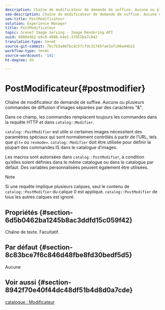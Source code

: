 ```yaml
---
description: Chaîne de modificateur de demande de suffixe. Aucune ou plusieurs commandes de diffusion d’images séparées par des caractères "&".
seo-description: Chaîne de modificateur de demande de suffixe. Aucune ou plusieurs commandes de diffusion d’images séparées par des caractères "&".
seo-title: PostModificateur
solution: Experience Manager
title: PostModificateur
topic: Scene7 Image Serving - Image Rendering API
uuid: 8800a9b2-e9c0-498b-b4e1-37952ba7c842
translation-type: tm+mt
source-git-commit: 7bc7b3a86fbcdc57cfdc31745fae3afc06e44b15
workflow-type: tm+mt
source-wordcount: '141'
ht-degree: 4%

---
```



# PostModificateur{#postmodifier}

Chaîne de modificateur de demande de suffixe. Aucune ou plusieurs commandes de diffusion d’images séparées par des caractères &quot;&amp;&quot;.

Dans ce champ, les commandes remplacent toujours les commandes dans la requête HTTP et dans `catalog::Modifier`.

`catalog::PostModifier` est utile si certaines images nécessitent des paramètres spéciaux qui sont normalement contrôlés à partir de l’URL, tels que  `qlt=` ou  `resmode=`. `catalog::Modifier` doit être utilisée pour définir la plupart des commandes IS dans le catalogue d’images.

Les macros sont autorisées dans `catalog::PostModifier`, à condition qu’elles soient définies dans le même catalogue ou dans le catalogue par défaut. Des variables personnalisées peuvent également être utilisées.

>[!NOTE]
>
>Si une requête implique plusieurs calques, seul le contenu de `catalog::PostModifier` du calque 0 est appliqué. `catalog::PostModifier` de tous les autres calques est ignoré.

## Propriétés {#section-6d5b0462ba1245b8ac3ddfd15c059f42}

Chaîne de texte. Facultatif.

## Par défaut {#section-8c83bce7f6c846d48fbe8fd30bedf5d5}

Aucune

## Voir aussi {#section-8942f70e40f44dc48df51b4d8d0a7cde}

[catalogue : Modificateur](../../../../../../is-api/image-catalog/image-serving-api-ref/c-image-catalog-reference/c-image-svg-data-reference/c-image-data-reference/r-modifier-cat.md#reference-d2c6884b3a2248fab81a112d27969834)
